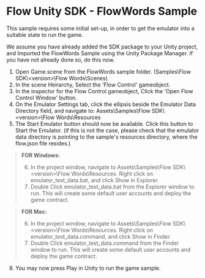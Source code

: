 # Flow Unity SDK - FlowWords Sample

This sample requires some initial set-up, in order to get the emulator into a suitable state to run the game.

We assume you have already added the SDK package to your Unity project, and Imported the FlowWords Sample using the Unity Package Manager.
If you have not already done so, do this now.

1. Open Game.scene from the FlowWords sample folder. (Samples\Flow SDK\\\<version>\Flow Words\Scenes)
2. In the scene Heirarchy, Select the 'Flow Control' gameobject.
3. In the inspector for the Flow Control gameobject, Click the 'Open Flow Control Window' button.
4. On the Emulator Settings tab, click the ellipsis beside the Emulator Data Directory field, and navigate to: Assets\Samples\Flow SDK\\\<version>\Flow Words\Resources
5. The Start Emulator button should now be available. Click this button to Start the Emulator. (if this is not the case, please check that the emulator data directory is pointing to the sample's resources directory, where the flow.json file resides.)

>**FOR Windows:**
>
>6. In the project window, navigate to Assets\Samples\Flow SDK\\\<version>\Flow Words\Resources. Right click on emulator_test_data.bat, and click Show in Explorer.
>7. Double Click emulator_test_data.bat from the Explorer window to run. This will create some default user accounts and deploy the game contract.

>**FOR Mac:**
>
>6. In the project window, navigate to Assets\Samples\Flow SDK\\\<version>\Flow Words\Resources. Right click on emulator_test_data.command, and click Show in Finder.
>7. Double Click emulator_test_data.command from the Finder window to run. This will create some default user accounts and deploy the game contract.


8. You may now press Play in Unity to run the game sample.